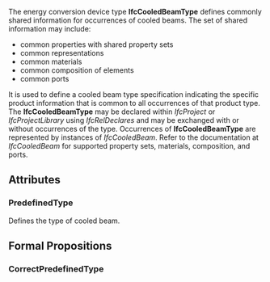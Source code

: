 The energy conversion device type **IfcCooledBeamType** defines commonly shared information for occurrences of cooled beams. The set of shared information may include:

* common properties with shared property sets
* common representations
* common materials
* common composition of elements
* common ports


<!-- end of short definition -->

It is used to define a cooled beam type specification indicating the specific product information that is common to all occurrences of that product type. The **IfcCooledBeamType** may be declared within _IfcProject_ or _IfcProjectLibrary_ using _IfcRelDeclares_ and may be exchanged with or without occurrences of the type. Occurrences of **IfcCooledBeamType** are represented by instances of _IfcCooledBeam_. Refer to the documentation at _IfcCooledBeam_ for supported property sets, materials, composition, and ports.

## Attributes

### PredefinedType
Defines the type of cooled beam.

## Formal Propositions

### CorrectPredefinedType

